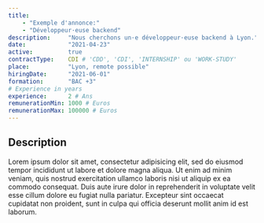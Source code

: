 ```yaml
---
title:
    - "Exemple d'annonce:"
    - "Développeur·euse backend"
description:     "Nous cherchons un·e développeur·euse backend à Lyon."
date:            "2021-04-23"
active:          true
contractType:    CDI # 'CDD', 'CDI', 'INTERNSHIP' ou 'WORK-STUDY'
place:           "Lyon, remote possible"
hiringDate:      "2021-06-01"
formation:       "BAC +3"
# Experience in years
experience:      2 # Ans
remunerationMin: 1000 # Euros
remunerationMax: 100000 # Euros
---
```


## Description

Lorem ipsum dolor sit amet, consectetur adipisicing elit, sed do eiusmod
tempor incididunt ut labore et dolore magna aliqua. Ut enim ad minim veniam,
quis nostrud exercitation ullamco laboris nisi ut aliquip ex ea commodo
consequat. Duis aute irure dolor in reprehenderit in voluptate velit esse
cillum dolore eu fugiat nulla pariatur. Excepteur sint occaecat cupidatat non
proident, sunt in culpa qui officia deserunt mollit anim id est laborum.
